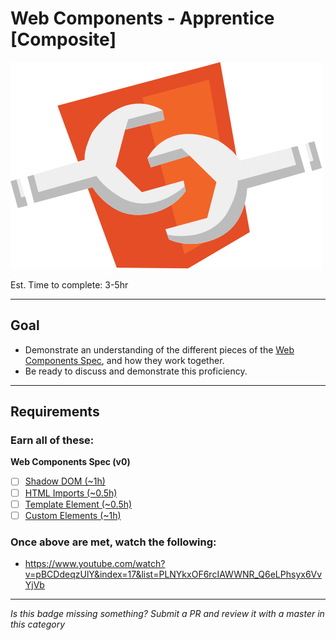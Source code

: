 # Web Components - Apprentice [Composite]

![Web Components Badge](../../img/badges/WebComponents.svg "Performance - Apprentice Badge")

Est. Time to complete: 3-5hr

-----


## Goal
- Demonstrate an understanding of the different pieces of the [Web Components Spec](https://github.com/w3c/webcomponents), and how they work together.
- Be ready to discuss and demonstrate this proficiency.


-----


## Requirements

### Earn all of these:

**Web Components Spec (v0)**

- [ ] [Shadow DOM (~1h)](_micro_shadow_dom.md)
- [ ] [HTML Imports (~0.5h)](_micro_html_imports.md)
- [ ] [Template Element (~0.5h)](_micro_template_element.md)
- [ ] [Custom Elements (~1h)](_micro_custom_elements.md)

### Once above are met, watch the following:
- https://www.youtube.com/watch?v=pBCDdeqzUlY&index=17&list=PLNYkxOF6rcIAWWNR_Q6eLPhsyx6VvYjVb

-----

  *Is this badge missing something? Submit a PR and review it with a master in this category*
